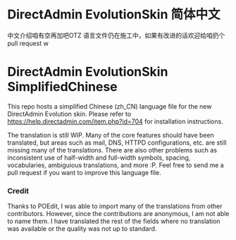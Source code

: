 # DirectAdmin EvolutionSkin 简体中文
中文介绍咱有空再加吧OTZ
语言文件仍在施工中，如果有改进的话欢迎给咱扔个pull request w

# DirectAdmin EvolutionSkin SimplifiedChinese
This repo hosts a simplified Chinese (zh_CN) language file for the new DirectAdmin Evolution skin.
Please refer to https://help.directadmin.com/item.php?id=704 for installation instructions.

The translation is still WIP. Many of the core features should have been translated, but areas such as mail, DNS, HTTPD configurations, etc. are still missing many of the translations. There are also other problems such as inconsistent use of half-width and full-width symbols, spacing, vocabularies, ambiguious translations, and more :P. Feel free to send me a pull request if you want to improve this language file.

### Credit
Thanks to POEdit, I was able to import many of the translations from other contributors. However, since the contributions are anonymous, I am not able to name them. I have translated the rest of the fields where no translation was available or the quality was not up to standard.